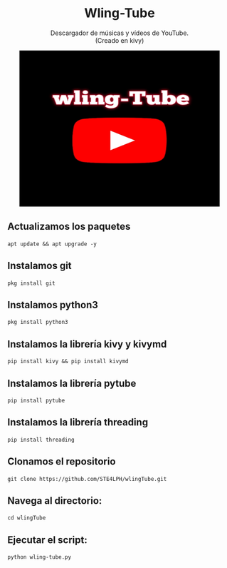 <h1 align="center">Wling-Tube</h1>
<p align="center">Descargador de músicas y vídeos de YouTube.<br>(Creado en kivy)</p>
<p align="center"><img src="20231102_010621.jpg" width="450" height="350"/></p> 


## Actualizamos los paquetes
    apt update && apt upgrade -y

## Instalamos git
    pkg install git  
## Instalamos python3
    pkg install python3
## Instalamos la librería kivy y kivymd
    pip install kivy && pip install kivymd
## Instalamos la librería pytube
    pip install pytube
## Instalamos la librería threading
    pip install threading 
## Clonamos el repositorio
    git clone https://github.com/STE4LPH/wlingTube.git
## Navega al directorio:
    cd wlingTube   
## Ejecutar el script:
    python wling-tube.py
    
